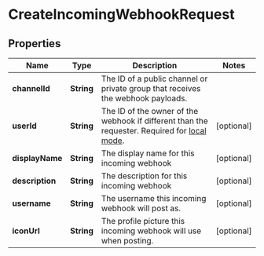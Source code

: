 

# CreateIncomingWebhookRequest


## Properties

| Name | Type | Description | Notes |
|------------ | ------------- | ------------- | -------------|
|**channelId** | **String** | The ID of a public channel or private group that receives the webhook payloads. |  |
|**userId** | **String** | The ID of the owner of the webhook if different than the requester. Required for [local mode](https://docs.mattermost.com/administration/mmctl-cli-tool.html#local-mode). |  [optional] |
|**displayName** | **String** | The display name for this incoming webhook |  [optional] |
|**description** | **String** | The description for this incoming webhook |  [optional] |
|**username** | **String** | The username this incoming webhook will post as. |  [optional] |
|**iconUrl** | **String** | The profile picture this incoming webhook will use when posting. |  [optional] |



